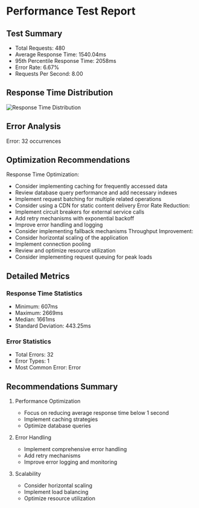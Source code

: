 
# Performance Test Report

## Test Summary
- Total Requests: 480
- Average Response Time: 1540.04ms
- 95th Percentile Response Time: 2058ms
- Error Rate: 6.67%
- Requests Per Second: 8.00

## Response Time Distribution
![Response Time Distribution](C:\Users\57320\Desktop\coordinadora\performance-reports\response-time-chart.png)

## Error Analysis
Error: 32 occurrences

## Optimization Recommendations
Response Time Optimization:
- Consider implementing caching for frequently accessed data
- Review database query performance and add necessary indexes
- Implement request batching for multiple related operations
- Consider using a CDN for static content delivery
Error Rate Reduction:
- Implement circuit breakers for external service calls
- Add retry mechanisms with exponential backoff
- Improve error handling and logging
- Consider implementing fallback mechanisms
Throughput Improvement:
- Consider horizontal scaling of the application
- Implement connection pooling
- Review and optimize resource utilization
- Consider implementing request queuing for peak loads

## Detailed Metrics
### Response Time Statistics
- Minimum: 607ms
- Maximum: 2669ms
- Median: 1661ms
- Standard Deviation: 443.25ms

### Error Statistics
- Total Errors: 32
- Error Types: 1
- Most Common Error: Error

## Recommendations Summary
1. Performance Optimization
   - Focus on reducing average response time below 1 second
   - Implement caching strategies
   - Optimize database queries

2. Error Handling
   - Implement comprehensive error handling
   - Add retry mechanisms
   - Improve error logging and monitoring

3. Scalability
   - Consider horizontal scaling
   - Implement load balancing
   - Optimize resource utilization
